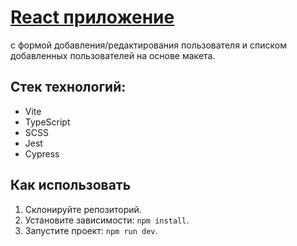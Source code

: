 # [React приложение](https://formtest.andstrelnikov.ru/)

с формой добавления/редактирования пользователя и списком добавленных пользователей на основе макета.

## Стек технологий:

- Vite
- TypeScript
- SCSS
- Jest
- Cypress

## Как использовать

1. Склонируйте репозиторий.
2. Установите зависимости: `npm install`.
3. Запустите проект: `npm run dev`.
